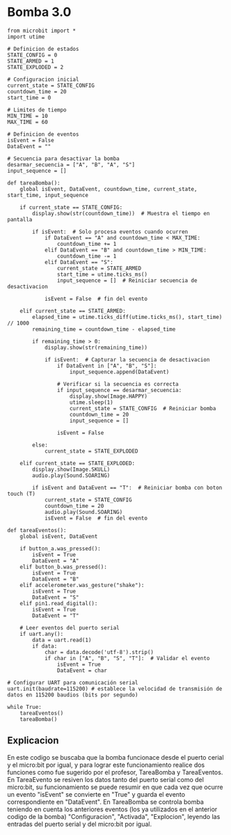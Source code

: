 # Bomba 3.0
    from microbit import *
    import utime
    
    # Definicion de estados
    STATE_CONFIG = 0
    STATE_ARMED = 1
    STATE_EXPLODED = 2
    
    # Configuracion inicial
    current_state = STATE_CONFIG
    countdown_time = 20  
    start_time = 0
    
    # Limites de tiempo
    MIN_TIME = 10
    MAX_TIME = 60
    
    # Definicion de eventos
    isEvent = False
    DataEvent = ""
    
    # Secuencia para desactivar la bomba
    desarmar_secuencia = ["A", "B", "A", "S"]
    input_sequence = []
    
    def tareaBomba():
        global isEvent, DataEvent, countdown_time, current_state, start_time, input_sequence
    
        if current_state == STATE_CONFIG:
            display.show(str(countdown_time))  # Muestra el tiempo en pantalla
            
            if isEvent:  # Solo procesa eventos cuando ocurren
                if DataEvent == "A" and countdown_time < MAX_TIME:
                    countdown_time += 1
                elif DataEvent == "B" and countdown_time > MIN_TIME:
                    countdown_time -= 1
                elif DataEvent == "S":
                    current_state = STATE_ARMED
                    start_time = utime.ticks_ms()
                    input_sequence = []  # Reiniciar secuencia de desactivacion
                
                isEvent = False  # fin del evento
            
        elif current_state == STATE_ARMED:
            elapsed_time = utime.ticks_diff(utime.ticks_ms(), start_time) // 1000
            remaining_time = countdown_time - elapsed_time
    
            if remaining_time > 0:
                display.show(str(remaining_time))
                
                if isEvent:  # Capturar la secuencia de desactivacion
                    if DataEvent in ["A", "B", "S"]:
                        input_sequence.append(DataEvent)
    
                    # Verificar si la secuencia es correcta
                    if input_sequence == desarmar_secuencia:
                        display.show(Image.HAPPY)
                        utime.sleep(1)
                        current_state = STATE_CONFIG  # Reiniciar bomba
                        countdown_time = 20
                        input_sequence = []
    
                    isEvent = False  
    
            else:
                current_state = STATE_EXPLODED  
    
        elif current_state == STATE_EXPLODED:
            display.show(Image.SKULL)  
            audio.play(Sound.SOARING)  
    
            if isEvent and DataEvent == "T":  # Reiniciar bomba con boton touch (T)
                current_state = STATE_CONFIG
                countdown_time = 20
                audio.play(Sound.SOARING)
                isEvent = False  # fin del evento
    
    def tareaEventos():
        global isEvent, DataEvent
    
        if button_a.was_pressed():
            isEvent = True
            DataEvent = "A"
        elif button_b.was_pressed():
            isEvent = True
            DataEvent = "B"
        elif accelerometer.was_gesture("shake"):
            isEvent = True
            DataEvent = "S"
        elif pin1.read_digital():
            isEvent = True
            DataEvent = "T"
    
        # Leer eventos del puerto serial
        if uart.any():
            data = uart.read(1)
            if data:
                char = data.decode('utf-8').strip()  
                if char in ["A", "B", "S", "T"]:  # Validar el evento
                    isEvent = True
                    DataEvent = char
    
    # Configurar UART para comunicación serial
    uart.init(baudrate=115200) # establece la velocidad de transmisión de datos en 115200 baudios (bits por segundo)
    
    while True:
        tareaEventos()
        tareaBomba()

## Explicacion
En este codigo se buscaba que la bomba funcionace desde el puerto cerial y el micro:bit por igual, y para lograr este funcionamiento realice dos funciones como fue sugerido por el profesor, TareaBomba y TareaEventos. En TareaEvento se resiven los datos tanto del puerto serial como del micro:bit, su funcionamiento se puede resumir en que cada vez que ocurre un evento "isEvent" se convierte en "True" y guarda el evento correspondiente en "DataEvent". En TareaBomba se controla bomba teniendo en cuenta los anteriores eventos (los ya utilizados en el anterior codigo de la bomba) "Configuracion", "Activada", "Explocion", leyendo las entradas del puerto serial y del micro:bit por igual. 

